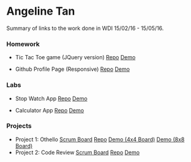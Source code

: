 # Angeline Tan

Summary of links to the work done in WDI 15/02/16 - 15/05/16.

### Homework 
* Tic Tac Toe game (JQuery version) [Repo](https://github.com/Lnfra/tic-tac-toe) [Demo](https://lnfra.github.io/tic-tac-toe)

* Github Profile Page (Responsive) [Repo](https://github.com/Lnfra/lnfra.github.io) [Demo](https://lnfra.github.io)

### Labs 
* Stop Watch App [Repo](https://github.com/Lnfra/stopwatch) [Demo](https://lnfra.github.io/stopwatch)

* Calculator App [Repo](https://github.com/Lnfra/calculator) [Demo](https://lnfra.github.io/calculator)

### Projects 
* Project 1: Othello [Scrum Board](https://trello.com/b/ZD2KUx8c) 
[Repo](https://github.com/Lnfra/othello) [Demo (4x4 Board)](https://lnfra.github.io/othello) [Demo (8x8 Board)](https://lnfra.github.io/othello/full)
* Project 2: Code Review [Scrum Board](https://trello.com/b/jH1haVsi) 
[Repo](https://github.com/Lnfra/code_review) [Demo](https://calm-bayou-47699.herokuapp.com/)
